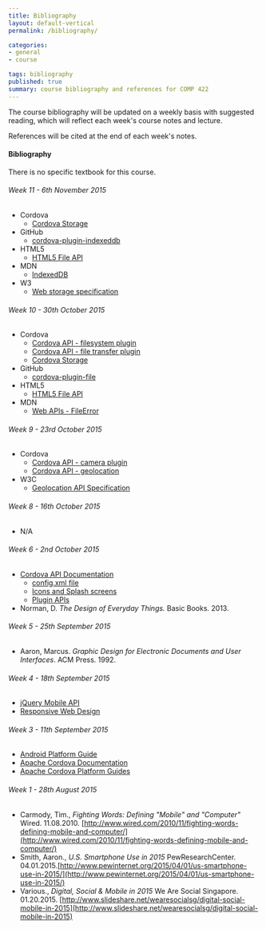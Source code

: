```yaml
---
title: Bibliography
layout: default-vertical
permalink: /bibliography/

categories:
- general
- course

tags: bibliography
published: true
summary: course bibliography and references for COMP 422
---
```


The course bibliography will be updated on a weekly basis with suggested reading, which will reflect each week's course notes and lecture.

References will be cited at the end of each week's notes.

#### Bibliography

There is no specific textbook for this course.

###### Week 11 - 6th November 2015

* Cordova
  * [Cordova Storage](http://cordova.apache.org/docs/en/5.1.1/cordova/storage/storage.html)
* GitHub
  * [cordova-plugin-indexeddb](https://www.npmjs.com/package/cordova-plugin-indexeddb)
* HTML5
  * [HTML5 File API](http://www.w3.org/TR/FileAPI/)
* MDN
  * [IndexedDB](https://developer.mozilla.org/en-US/docs/Web/API/IndexedDB_API)
* W3
  * [Web storage specification](http://www.w3.org/TR/webstorage/)

###### Week 10 - 30th October 2015

* Cordova
  * [Cordova API - filesystem plugin](https://www.npmjs.com/package/cordova-plugin-file)
  * [Cordova API - file transfer plugin](https://www.npmjs.com/package/cordova-plugin-file-transfer)
  * [Cordova Storage](http://cordova.apache.org/docs/en/5.1.1/cordova/storage/storage.html)
* GitHub
  * [cordova-plugin-file](https://github.com/apache/cordova-plugin-file/)
* HTML5
  * [HTML5 File API](http://www.w3.org/TR/FileAPI/)
* MDN
  * [Web APIs - FileError](https://developer.mozilla.org/en-US/docs/Web/API/FileError)

###### Week 9 - 23rd October 2015

* Cordova
  * [Cordova API - camera plugin](https://www.npmjs.com/package/cordova-plugin-camera)
  * [Cordova API - geolocation](https://www.npmjs.com/package/cordova-plugin-geolocation)
* W3C
  * [Geolocation API Specification](http://dev.w3.org/geo/api/spec-source.html)

###### Week 8 - 16th October 2015

* N/A

###### Week 6 - 2nd October 2015

* [Cordova API Documentation](https://cordova.apache.org/docs/en/4.0.0/index.html)
  * [config.xml file](https://cordova.apache.org/docs/en/4.0.0/config_ref_index.md.html#The%20config.xml%20File)
  * [Icons and Splash screens](https://cordova.apache.org/docs/en/4.0.0/config_ref_images.md.html#Icons%20and%20Splash%20Screens)
  * [Plugin APIs](https://cordova.apache.org/docs/en/4.0.0/cordova_plugins_pluginapis.md.html#Plugin%20APIs)
* Norman, D. *The Design of Everyday Things.* Basic Books. 2013.

###### Week 5 - 25th September 2015

* Aaron, Marcus. *Graphic Design for Electronic Documents and User Interfaces*. ACM Press. 1992.

###### Week 4 - 18th September 2015

* [jQuery Mobile API](http://api.jquerymobile.com/)
* [Responsive Web Design](http://demos.jquerymobile.com/1.4.5/rwd/)

###### Week 3 - 11th September 2015

* [Android Platform Guide](http://cordova.apache.org/docs/en/5.0.0/guide_platforms_android_index.md.html#Android%20Platform%20Guide)
* [Apache Cordova Documentation](https://cordova.apache.org/docs/en/4.0.0/guide_support_index.md.html)
* [Apache Cordova Platform Guides](http://cordova.apache.org/docs/en/5.0.0/guide_platforms_index.md.html#Platform%20Guides)

###### Week 1 - 28th August 2015

* Carmody, Tim., *Fighting Words: Defining "Mobile" and "Computer"* Wired. 11.08.2010. [http://www.wired.com/2010/11/fighting-words-defining-mobile-and-computer/](http://www.wired.com/2010/11/fighting-words-defining-mobile-and-computer/)
* Smith, Aaron., *U.S. Smartphone Use in 2015* PewResearchCenter. 04.01.2015.[http://www.pewinternet.org/2015/04/01/us-smartphone-use-in-2015/](http://www.pewinternet.org/2015/04/01/us-smartphone-use-in-2015/)
* Various., *Digital, Social & Mobile in 2015* We Are Social Singapore. 01.20.2015. [http://www.slideshare.net/wearesocialsg/digital-social-mobile-in-2015](http://www.slideshare.net/wearesocialsg/digital-social-mobile-in-2015)
